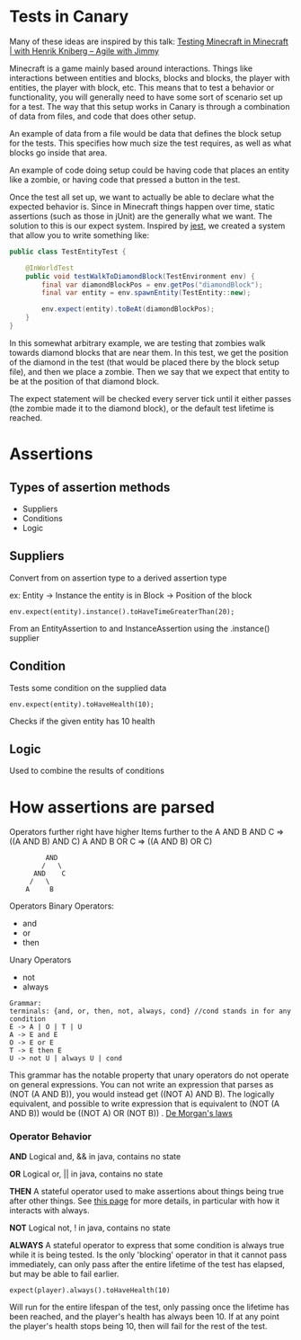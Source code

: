 # Tests in Canary

Many of these ideas are inspired by this
talk: [Testing Minecraft in Minecraft | with Henrik Kniberg – Agile with Jimmy](https://www.youtube.com/watch?v=vXaWOJTCYNg)

Minecraft is a game mainly based around interactions. Things like interactions between entities and blocks, blocks and
blocks, the player with entities, the player with block, etc. This means that to test a behavior or functionality, you
will generally need to have some sort of scenario set up for a test. The way that this setup works in Canary is through
a combination of data from files, and code that does other setup.

An example of data from a file would be data that defines the block setup for the tests. This specifies how much size
the test requires, as well as what blocks go inside that area.

An example of code doing setup could be having code that places an entity like a zombie, or having code that pressed a
button in the test.

Once the test all set up, we want to actually be able to declare what the expected behavior is. Since in Minecraft
things happen over time, static assertions (such as those in jUnit) are the generally what we want. The solution to this
is our expect system. Inspired by [jest](https://jestjs.io/), we created a system that allow you to write something
like:

```java
public class TestEntityTest {

    @InWorldTest
    public void testWalkToDiamondBlock(TestEnvironment env) {
        final var diamondBlockPos = env.getPos("diamondBlock");
        final var entity = env.spawnEntity(TestEntity::new);

        env.expect(entity).toBeAt(diamondBlockPos);
    }
}
```

In this somewhat arbitrary example, we are testing that zombies walk towards diamond blocks that are near them. In this
test, we get the position of the diamond in the test (that would be placed there by the block setup file), and then we
place a zombie. Then we say that we expect that entity to be at the position of that diamond block.

The expect statement will be checked every server tick until it either passes (the zombie made it to the diamond block),
or the default test lifetime is reached.

# Assertions

## Types of assertion methods

- Suppliers
- Conditions
- Logic

## Suppliers

Convert from on assertion type to a derived assertion type

ex:
Entity -> Instance the entity is in Block -> Position of the block

```
env.expect(entity).instance().toHaveTimeGreaterThan(20);
```

From an EntityAssertion to and InstanceAssertion using the .instance() supplier

## Condition

Tests some condition on the supplied data

```
env.expect(entity).toHaveHealth(10);
```

Checks if the given entity has 10 health

## Logic

Used to combine the results of conditions

# How assertions are parsed

Operators further right have higher Items further to the A AND B AND C => ((A AND B) AND C)
A AND B OR C => ((A AND B) OR C)

```
         AND
        /   \
      AND    C
     /   \
    A     B
```

Operators Binary Operators:

- and
- or
- then

Unary Operators

- not
- always

```
Grammar:
terminals: {and, or, then, not, always, cond} //cond stands in for any condition
E -> A | O | T | U 
A -> E and E 
O -> E or E 
T -> E then E 
U -> not U | always U | cond
```

This grammar has the notable property that unary operators do not operate on general expressions. You can not write an
expression that parses as (NOT (A AND B)), you would instead get ((NOT A) AND B). The logically equivalent, and possible
to write expression that is equivalent to (NOT (A AND B)) would be ((NOT A) OR (NOT B))
. [De Morgan's laws](https://en.wikipedia.org/wiki/De_Morgan%27s_laws)

### Operator Behavior

**AND**
Logical and, && in java, contains no state

**OR**
Logical or, || in java, contains no state

**THEN**
A stateful operator used to make assertions about things being true after other things. See [this page](Then) for more
details, in particular with how it interacts with always.

**NOT**
Logical not, ! in java, contains no state

**ALWAYS**
A stateful operator to express that some condition is always true while it is being tested. Is the only 'blocking'
operator in that it cannot pass immediately, can only pass after the entire lifetime of the test has elapsed, but may be
able to fail earlier.

```
expect(player).always().toHaveHealth(10)
```

Will run for the entire lifespan of the test, only passing once the lifetime has been reached, and the player's health
has always been 10. If at any point the player's health stops being 10, then will fail for the rest of the test.


